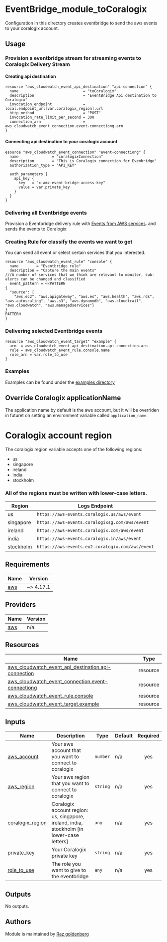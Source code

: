# EventBridge_module_toCoralogix
Configuration in this directory creates eventbridge to send the aws events to your coralogix account.

## Usage
### Provision a eventbridge stream for streaming events to Coralogix  Delivery Stream

#### Creating api destination
```
resource "aws_cloudwatch_event_api_destination" "api-connection" {
  name                             = "toCoralogix"
  description                      = "EventBridge Api destination to Coralogix"
  invocation_endpoint              = local.endpoint_url[var.coralogix_region].url
  http_method                      = "POST"
  invocation_rate_limit_per_second = 300
  connection_arn                   = aws_cloudwatch_event_connection.event-connectiong.arn
}
```
#### Connecting api destination to your coralogix account
```
esource "aws_cloudwatch_event_connection" "event-connectiong" {
  name               = "coralogixConnection"
  description        = "This is Coralogix connection for Evenbridge"
  authorization_type = "API_KEY"

  auth_parameters {
    api_key {
      key   = "x-amz-event-bridge-access-key"
      value = var.private_key
    }
  }
}
```

### Delivering all Eventbridge events
Provision a Eventbridge delivery rule with [Events from AWS services](https://docs.aws.amazon.com/eventbridge/latest/userguide/eb-service-event.html).
and sends the events to Coralogix:
### Creating Rule for classify the events we want to get
You can send all event or select certain services that you interested.

```
resource "aws_cloudwatch_event_rule" "console" {
  name        = "Eventbridge rule"
  description = "Capture the main events"
///A number of services that we think are relevant to monitor, sub-alerts can be changed and classified
  event_pattern = <<PATTERN
{
  "source": [
    "aws.ec2", "aws.apigateway", "aws.es", "aws.health", "aws.rds", "aws.autoscaling", "aws.s3", "aws.dynamodb", "aws.cloudtrail", "aws.cloudwatch", "aws.managedservices"}
}
PATTERN
}
```

### Delivering selected Eventbridge events

```
resource "aws_cloudwatch_event_target" "example" {
  arn  = aws_cloudwatch_event_api_destination.api-connection.arn
  rule = aws_cloudwatch_event_rule.console.name
  role_arn = var.role_to_use
}
```


### Examples
Examples can be found under the [examples directory](https://github.com/coralogix/fork_EventBridge_module)

## Override Coralogix applicationName
The application name by default is the aws account, but it  will be overriden in futuret on setting an environment variable called `application_name`. 

# Coralogix account region
The coralogix region variable accepts one of the following regions:
* us
* singapore
* ireland
* india
* stockholm

### All of the regions must be written with lower-case letters. 

| Region    | Logs Endpoint
|-----------|-----------------------------------------------------------------|
| us        | `https://aws-events.coralogix.us/aws/event`                |
| singapore | `https://aws-events.coralogixsg.com/aws/event`             |
| ireland   | `https://aws-events.coralogix.com/aws/event`               |
| india     | `https://aws-events.coralogix.in/aws/event`            |
| stockholm | `https://aws-events.eu2.coralogix.com/aws/event` |


<!-- BEGIN_TF_DOCS -->
## Requirements

| Name | Version |
|------|---------|
| <a name="requirement_aws"></a> [aws](#requirement\_aws) | ~> 4.17.1 |

## Providers

| Name | Version |
|------|---------|
| <a name="provider_aws"></a> [aws](#provider\_aws) | n/a |

## Resources
| Name | Type |
|------|------|
| [aws_cloudwatch_event_api_destination.api-connection](https://registry.terraform.io/providers/hashicorp/aws/latest/docs/resources/cloudwatch_event_api_destination) | resource |
| [aws_cloudwatch_event_connection.event-connectiong](https://registry.terraform.io/providers/hashicorp/aws/latest/docs/resources/cloudwatch_event_connection) | resource |
| [aws_cloudwatch_event_rule.console](https://registry.terraform.io/providers/hashicorp/aws/latest/docs/resources/cloudwatch_event_rule) | resource |
| [aws_cloudwatch_event_target.example](https://registry.terraform.io/providers/hashicorp/aws/latest/docs/resources/cloudwatch_event_target) | resource |


## Inputs


| Name | Description | Type | Default | Required |
|------|-------------|------|---------|:--------:|
| <a name="input_aws_account"></a> [aws\_account](#input\_aws\_account) | Your aws account that you want to connect to coralogix | `number` | n/a | yes |
| <a name="input_aws_region"></a> [aws\_region](#input\_aws\_region) | Your aws region that you want to connect to coralogix | `string` | n/a | yes |
| <a name="input_coralogix_region"></a> [coralogix\_region](#input\_coralogix\_region) | Coralogix account region: us, singapore, ireland, india, stockholm [in lower-case letters] | `any` | n/a | yes |
| <a name="input_private_key"></a> [private\_key](#input\_private\_key) | Your Coralogix private key | `string` | n/a | yes |
| <a name="input_role_to_use"></a> [role\_to\_use](#input\_role\_to\_use) | The role you want to give to the eventbridge | `any` | n/a | yes |

## Outputs

No outputs.
<!-- END_TF_DOCS -->

## Authors
Module is maintained by [Raz goldenberg](https://github.com/orgs/coralogix/people/Raz-goldenberg)
